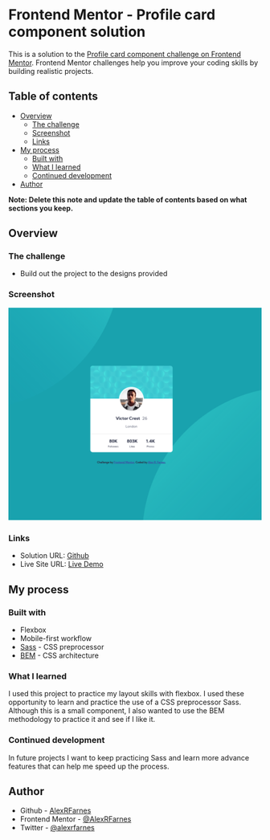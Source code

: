 # Frontend Mentor - Profile card component solution

This is a solution to the [Profile card component challenge on Frontend Mentor](https://www.frontendmentor.io/challenges/profile-card-component-cfArpWshJ). Frontend Mentor challenges help you improve your coding skills by building realistic projects. 

## Table of contents

- [Overview](#overview)
  - [The challenge](#the-challenge)
  - [Screenshot](#screenshot)
  - [Links](#links)
- [My process](#my-process)
  - [Built with](#built-with)
  - [What I learned](#what-i-learned)
  - [Continued development](#continued-development)
- [Author](#author)

**Note: Delete this note and update the table of contents based on what sections you keep.**

## Overview

### The challenge

- Build out the project to the designs provided

### Screenshot

![Screenshot](./images/Screenshot.png)

### Links

- Solution URL: [Github]()
- Live Site URL: [Live Demo]()

## My process

### Built with

- Flexbox
- Mobile-first workflow
- [Sass](https://sass-lang.com/) - CSS preprocessor
- [BEM](http://getbem.com/introduction/) - CSS architecture

### What I learned

I used this project to practice my layout skills with flexbox. I used these opportunity to learn and practice the use of a CSS preprocessor Sass. Although this is a small component, I also wanted to use the BEM methodology to practice it and see if I like it.

### Continued development

In future projects I want to keep practicing Sass and learn more advance features that can help me speed up the process. 

## Author

- Github - [AlexRFarnes](https://github.com/AlexRFarnes)
- Frontend Mentor - [@AlexRFarnes](https://www.frontendmentor.io/profile/AlexRFarnes)
- Twitter - [@alexrfarnes](https://www.twitter.com/alexrfarnes)
